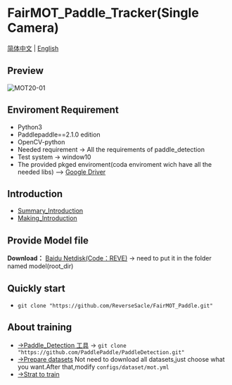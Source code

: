 **FairMOT_Paddle_Tracker(Single Camera)**
===
[简体中文](https://github.com/ReverseSacle/FairMOT_paddle/blob/main/README.md) | [English](https://github.com/ReverseSacle/FairMOT_paddle/blob/main/README_en.md)

Preview
---
![MOT20-01](https://github.com/ReverseSacle/FairMOT_Paddle/blob/main/docs/MOT20-01.gif)

Enviroment Requirement
---
+ Python3
+ Paddlepaddle==2.1.0 edition
+ OpenCV-python
+ Needed requirement -> All the requirements of paddle_detection
+ Test system -> window10
+ The provided pkged enviroment(coda enviroment wich have all the needed libs) --> [Google Driver](https://drive.google.com/file/d/1zFbvtcSQwsg6Pmuoo0-q1k9-RclSbNE1/view?usp=sharing)

Introduction
---
+ [Summary_Introduction](https://github.com/ReverseSacle/FairMOT_paddle/blob/main/docs/Introduction_en.md)
+ [Making_Introduction](https://github.com/ReverseSacle/FairMOT_paddle/blob/main/docs/Making_Introduction_en.md)

Provide Model file
---
**Download：** [Baidu Netdisk(Code：REVE)](https://pan.baidu.com/s/1tXpDy2dSk1XYtFwdOsv1pg) -> need to put it in the folder named model(root_dir)

Quickly start
---
+ ```git clone "https://github.com/ReverseSacle/FairMOT_Paddle.git"```

About training
---
+ [->Paddle_Detection 工具](https://github.com/PaddlePaddle/PaddleDetection) -> ```git clone "https://github.com/PaddlePaddle/PaddleDetection.git" ```
+ [->Prepare datasets](https://github.com/PaddlePaddle/PaddleDetection/blob/release/2.1/configs/mot/README.md)
Not need to download all datasets,just choose what you want.After that,modify ```configs/dataset/mot.yml```
+ [->Strat to train](https://github.com/PaddlePaddle/PaddleDetection/tree/release/2.1/configs/mot/fairmot)
